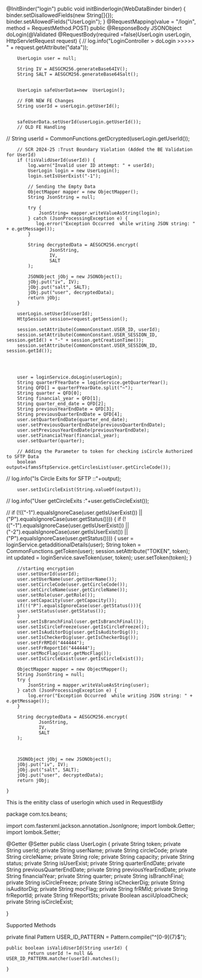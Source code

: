 @InitBinder("login")
    public void initBinderlogin(WebDataBinder binder) {
        binder.setDisallowedFields(new String[]{});
        binder.setAllowedFields("UserLogin");
    }
    @RequestMapping(value = "/login", method = RequestMethod.POST)
    public @ResponseBody
    JSONObject doLogin(@Validated @RequestBody(required =false)UserLogin userLogin, HttpServletRequest request) {
//        log.info("LoginController > doLogin  >>>>> " + request.getAttribute("data"));

        UserLogin user = null;

        String IV = AESGCM256.generateBase64IV();
        String SALT = AESGCM256.generateBase64Salt();


        UserLogin safeUserData=new  UserLogin();

        // FOR NEW FE Changes
        String userId = userLogin.getUserId();


        safeUserData.setUserId(userLogin.getUserId());
        // OLD FE Handling
//        String userId = CommonFunctions.getDcrypted(userLogin.getUserId());

        // SCR 2024-25 :Trust Boundary Violation (Added the BE Validation for UserId)
        if (!isValidUserId(userId)) {
            log.warn("Invalid user ID attempt: " + userId);
            UserLogin login = new UserLogin();
            login.setIsUserExist("-1");

            // Sending the Empty Data
            ObjectMapper mapper = new ObjectMapper();
            String JsonString = null;

            try {
                JsonString= mapper.writeValueAsString(login);
            } catch (JsonProcessingException e) {
               log.error("Exception Occurred  while writing JSON string: " + e.getMessage());
            }

            String decryptedData = AESGCM256.encrypt(
                    JsonString,
                    IV,
                    SALT
            );

            JSONObject jObj = new JSONObject();
            jObj.put("iv", IV);
            jObj.put("salt", SALT);
            jObj.put("user", decryptedData);
            return jObj;
        }

        userLogin.setUserId(userId);
        HttpSession session=request.getSession();

        session.setAttribute(CommonConstant.USER_ID, userId);
        session.setAttribute(CommonConstant.USER_SESSION_ID, session.getId() + "-" + session.getCreationTime());
        session.setAttribute(CommonConstant.USER_SESSION_ID, session.getId());




        user = loginService.doLogin(userLogin);
        String quarterFYearDate = loginService.getQuarterYear();
        String QFD[] = quarterFYearDate.split("~");
        String quarter = QFD[0];
        String financial_year = QFD[1];
        String quarter_end_date = QFD[2];
        String previousYearEndDate = QFD[3];
        String previousQuarterEndDate = QFD[4];
        user.setQuarterEndDate(quarter_end_date);
        user.setPreviousQuarterEndDate(previousQuarterEndDate);
        user.setPreviousYearEndDate(previousYearEndDate);
        user.setFinancialYear(financial_year);
        user.setQuarter(quarter);

        // Adding the Parameter to token for checking isCircle Authorized to SFTP Data
        boolean output=ifamsSftpService.getCirclesList(user.getCircleCode());
//        log.info("Is Circle Exits for SFTP ::"+output);

        user.setIsCircleExist(String.valueOf(output));
//        log.info("User getCircleExits :"+user.getIsCircleExist());




//        if (!(("-1").equalsIgnoreCase(user.getIsUserExist()) || ("P").equalsIgnoreCase(user.getStatus()))) {
        if (!(("-1").equalsIgnoreCase(user.getIsUserExist()) || ("-2").equalsIgnoreCase(user.getIsUserExist()) || ("P").equalsIgnoreCase(user.getStatus()))) {
            user = loginService.getadditionalDetails(user);
            String token = CommonFunctions.getToken(user);
            session.setAttribute("TOKEN", token);
            int updated = loginService.saveToken(user, token);
            user.setToken(token);
        }



        //starting encryption
        user.setUserId(userId);
        user.setUserName(user.getUserName());
        user.setCircleCode(user.getCircleCode());
        user.setCircleName(user.getCircleName());
        user.setRole(user.getRole());
        user.setCapacity(user.getCapacity());
        if(!("P").equalsIgnoreCase(user.getStatus())){
        user.setStatus(user.getStatus());
        }
        user.setIsBranchFinal(user.getIsBranchFinal());
        user.setIsCircleFreeze(user.getIsCircleFreeze());
        user.setIsAuditorDig(user.getIsAuditorDig());
        user.setIsCheckerDig(user.getIsCheckerDig());
        user.setFrRMId("444444");
        user.setFrReportId("444444");
        user.setMocFlag(user.getMocFlag());
        user.setIsCircleExist(user.getIsCircleExist());

        ObjectMapper mapper = new ObjectMapper();
        String JsonString = null;
        try {
            JsonString = mapper.writeValueAsString(user);
        } catch (JsonProcessingException e) {
            log.error("Exception Occurred  while writing JSON string: " + e.getMessage());
        }

        String decryptedData = AESGCM256.encrypt(
                JsonString,
                IV,
                SALT
        );



        JSONObject jObj = new JSONObject();
        jObj.put("iv", IV);
        jObj.put("salt", SALT);
        jObj.put("user", decryptedData);
        return jObj;

    }



This is the enitity class of userlogin which used in RequestBidy

package com.tcs.beans;

import com.fasterxml.jackson.annotation.JsonIgnore;
import lombok.Getter;
import lombok.Setter;

@Getter
@Setter
public class UserLogin {
	private String token;
	private String userId;
	private String userName;
	private String circleCode;
	private String circleName;
	private String role;
	private String capacity;
	private String status;
	private String isUserExist;
	private String quarterEndDate;
	private String previousQuarterEndDate;
	private String previousYearEndDate;
	private String financialYear;
	private String quarter;
	private String isBranchFinal;
	private String isCircleFreeze;
	private String isCheckerDig;
	private String isAuditorDig;
	private String mocFlag;
	private String frRMId;
	private String frReportId;
	private String frReportSts;
	private Boolean asciiUploadCheck;
	private String isCircleExist;
	
}



Supported Methods

private final Pattern USER_ID_PATTERN = Pattern.compile("^[0-9]{7}$");


    public boolean isValidUserId(String userId) {
            return userId != null && USER_ID_PATTERN.matcher(userId).matches();

    }
